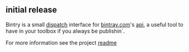 ## initial release

Bintry is a small [dispatch](http://dispatch.databinder.net/) interface for [bintray.com](https://bintray.com/)'s [api](https://bintray.com/docs/rest/api/), a useful tool to have in your toolbox if you always be publishin`.

For more information see the project [readme](https://github.com/softprops/bintry#readme)

